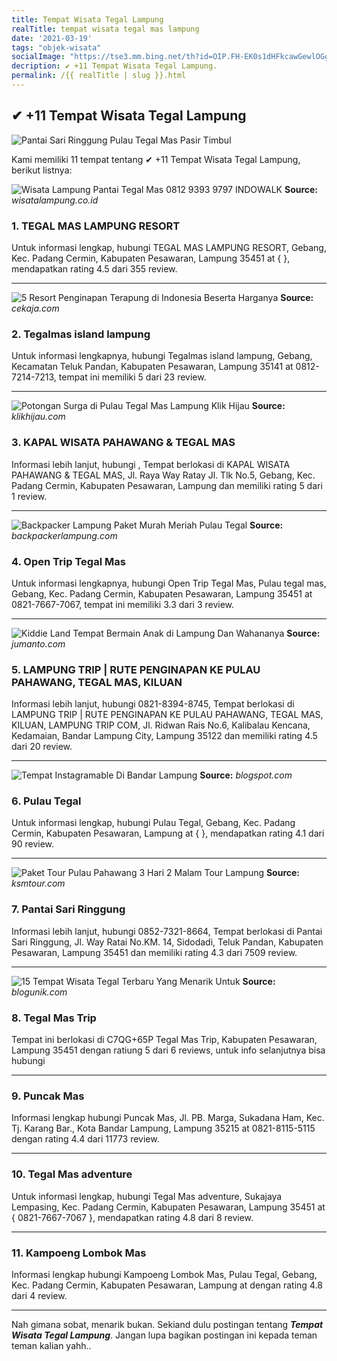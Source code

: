 ```yaml
---
title: Tempat Wisata Tegal Lampung
realTitle: tempat wisata tegal mas lampung
date: '2021-03-19'
tags: "objek-wisata"
socialImage: "https://tse3.mm.bing.net/th?id=OIP.FH-EK0s1dHFkcawGewlOGgHaJ4&amp;pid=15.1"
decription: ✔ +11 Tempat Wisata Tegal Lampung.
permalink: /{{ realTitle | slug }}.html
---
```


## ✔ +11 Tempat Wisata Tegal Lampung

![Pantai Sari Ringgung Pulau Tegal Mas  Pasir Timbul ](https://cdn.pergidulu.com/wp-content/uploads/2018/04/Pasir-Timbul-Pesawaran.jpg)



Kami memiliki 11 tempat tentang ✔ +11 Tempat Wisata Tegal Lampung, berikut listnya:



![Wisata Lampung Pantai Tegal Mas  0812 9393 9797  INDOWALK](https://tse4.mm.bing.net/th?id=OIP.Pr-M2Voh8afwWlMASS8AhAHaFj&amp;pid=15.1)
**Source:** _wisatalampung.co.id_


### 1. TEGAL MAS LAMPUNG RESORT



Untuk informasi lengkap, hubungi TEGAL MAS LAMPUNG RESORT, Gebang, Kec. Padang Cermin, Kabupaten Pesawaran, Lampung 35451 at {  }, mendapatkan rating 4.5 dari 355 review.

---


![5 Resort Penginapan Terapung di Indonesia Beserta Harganya](https://tse4.mm.bing.net/th?id=OIP.A6oVHgpty1R06-G-dTmqQwHaD4&amp;pid=15.1)
**Source:** _cekaja.com_


### 2. Tegalmas island lampung



Untuk informasi lengkapnya, hubungi Tegalmas island lampung, Gebang, Kecamatan Teluk Pandan, Kabupaten Pesawaran, Lampung 35141 at 0812-7214-7213, tempat ini memiliki 5 dari 23 review.

---


![Potongan Surga di Pulau Tegal Mas Lampung  Klik Hijau](https://tse3.mm.bing.net/th?id=OIP.HaxPmAV6Zzi4ZQd6roFRzQHaEK&amp;pid=15.1)
**Source:** _klikhijau.com_


### 3. KAPAL WISATA PAHAWANG &amp; TEGAL MAS



Informasi lebih lanjut, hubungi , Tempat berlokasi di KAPAL WISATA PAHAWANG &amp; TEGAL MAS, Jl. Raya Way Ratay Jl. Tlk No.5, Gebang, Kec. Padang Cermin, Kabupaten Pesawaran, Lampung dan memiliki rating 5 dari 1 review.

---


![Backpacker Lampung  Paket Murah Meriah Pulau Tegal ](https://tse2.mm.bing.net/th?id=OIP.eVzR2cY08ZsCCtymtbmjXgHaG1&amp;pid=15.1)
**Source:** _backpackerlampung.com_


### 4. Open Trip Tegal Mas



Untuk informasi lengkapnya, hubungi Open Trip Tegal Mas, Pulau tegal mas, Gebang, Kec. Padang Cermin, Kabupaten Pesawaran, Lampung 35451 at 0821-7667-7067, tempat ini memiliki 3.3 dari 3 review.

---


![Kiddie Land Tempat Bermain Anak di Lampung Dan Wahananya](https://tse3.mm.bing.net/th?id=OIP.2sIjHoJf_1wvVDZsc6XSqwHaFj&amp;pid=15.1)
**Source:** _jumanto.com_


### 5. LAMPUNG TRIP | RUTE PENGINAPAN KE PULAU PAHAWANG, TEGAL MAS, KILUAN



Informasi lebih lanjut, hubungi 0821-8394-8745, Tempat berlokasi di LAMPUNG TRIP | RUTE PENGINAPAN KE PULAU PAHAWANG, TEGAL MAS, KILUAN, LAMPUNG TRIP COM, Jl. Ridwan Rais No.6, Kalibalau Kencana, Kedamaian, Bandar Lampung City, Lampung 35122 dan memiliki rating 4.5 dari 20 review.

---


![Tempat Instagramable Di Bandar Lampung](https://tse3.mm.bing.net/th?id=OIP.WRZV2qPF_CeXfwk5RYnxjQHaEM&amp;pid=15.1)
**Source:** _blogspot.com_


### 6. Pulau Tegal



Untuk informasi lengkap, hubungi Pulau Tegal, Gebang, Kec. Padang Cermin, Kabupaten Pesawaran, Lampung at {  }, mendapatkan rating 4.1 dari 90 review.

---


![Paket Tour Pulau Pahawang 3 Hari 2 Malam  Tour Lampung](https://tse2.mm.bing.net/th?id=OIP.hnH48l-aN83MoSpXYbXb3QHaE4&amp;pid=15.1)
**Source:** _ksmtour.com_


### 7. Pantai Sari Ringgung



Informasi lebih lanjut, hubungi 0852-7321-8664, Tempat berlokasi di Pantai Sari Ringgung, Jl. Way Ratai No.KM. 14, Sidodadi, Teluk Pandan, Kabupaten Pesawaran, Lampung 35451 dan memiliki rating 4.3 dari 7509 review.

---


![15 Tempat Wisata Tegal Terbaru Yang Menarik Untuk ](https://tse1.mm.bing.net/th?id=OIP.8m5Rfa6oRn0P7b7qFF_3IQAAAA&amp;pid=15.1)
**Source:** _blogunik.com_


### 8. Tegal Mas Trip



Tempat ini berlokasi di C7QG+65P Tegal Mas Trip, Kabupaten Pesawaran, Lampung 35451 dengan ratiung 5 dari 6 reviews, untuk info selanjutnya bisa hubungi 

---


### 9. Puncak Mas



Informasi lengkap hubungi Puncak Mas, Jl. PB. Marga, Sukadana Ham, Kec. Tj. Karang Bar., Kota Bandar Lampung, Lampung 35215 at 0821-8115-5115 dengan rating 4.4 dari 11773 review.

---


### 10. Tegal Mas adventure



Untuk informasi lengkap, hubungi Tegal Mas adventure, Sukajaya Lempasing, Kec. Padang Cermin, Kabupaten Pesawaran, Lampung 35451 at { 0821-7667-7067 }, mendapatkan rating 4.8 dari 8 review.

---


### 11. Kampoeng Lombok Mas



Informasi lengkap hubungi Kampoeng Lombok Mas, Pulau Tegal, Gebang, Kec. Padang Cermin, Kabupaten Pesawaran, Lampung at  dengan rating 4.8 dari 4 review.

---









Nah gimana sobat, menarik bukan. Sekiand dulu postingan tentang ***Tempat Wisata Tegal Lampung***. Jangan lupa bagikan postingan ini kepada teman teman kalian yahh..
